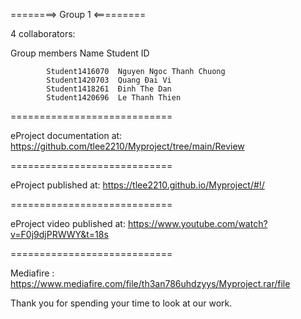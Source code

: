 
========> Group 1 <=========

4 collaborators:

Group members Name Student ID

                   
          	Student1416070	Nguyen Ngoc Thanh Chuong
	        Student1420703	Quang Đai Vi
	        Student1418261	Đinh The Dan
          	Student1420696	Le Thanh Thien
============================

eProject documentation at: https://github.com/tlee2210/Myproject/tree/main/Review

============================

eProject published at: https://tlee2210.github.io/Myproject/#!/

============================

eProject video published at: https://www.youtube.com/watch?v=F0j9djPRWWY&t=18s

============================

Mediafire                  : https://www.mediafire.com/file/th3an786uhdzyys/Myproject.rar/file

Thank you for spending your time to look at our work.
